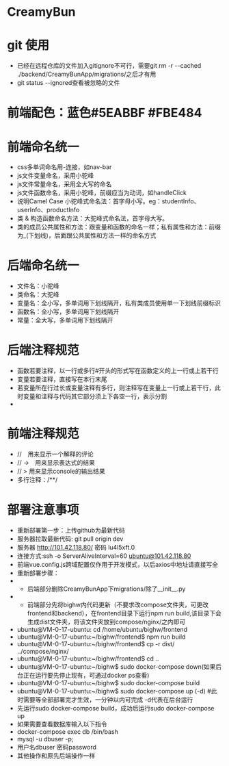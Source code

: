 # CreamyBun
# git 使用
+ 已经在远程仓库的文件加入gitignore不可行，需要git rm -r --cached ./backend/CreamyBunApp/migrations/之后才有用
+ git status --ignored查看被忽略的文件
# 前端配色：蓝色#5EABBF #FBE484

# 前端命名统一
+ css多单词命名用-连接，如nav-bar
+ js文件变量命名，采用小驼峰
+ js文件常量命名，采用全大写的命名
+ js文件函数命名，采用小驼峰，前缀应当为动词，如handleClick
+ 说明Camel Case 小驼峰式命名法：首字母小写。eg：studentInfo、userInfo、productInfo
+ 类 & 构造函数命名方法：大驼峰式命名法，首字母大写。
+ 类的成员公共属性和方法：跟变量和函数的命名一样；私有属性和方法：前缀为_(下划线)，后面跟公共属性和方法一样的命名方式

# 后端命名统一
+ 文件名：小驼峰
+ 类命名：大驼峰
+ 变量名：全小写，多单词用下划线隔开，私有类成员使用单一下划线前缀标识
+ 函数名：全小写，多单词用下划线隔开
+ 常量：全大写，多单词用下划线隔开

# 后端注释规范
+ 函数若要注释，以一行或多行#开头的形式写在函数定义的上一行或上若干行
+ 变量若要注释，直接写在本行末尾
+ 若变量所在行过长或变量注释有多行，则注释写在变量上一行或上若干行，此时变量和注释与代码其它部分须上下各空一行，表示分割
+ 

# 前端注释规范
+ //　用来显示一个解释的评论
+ // ->　用来显示表达式的结果
+ // > 用来显示console的输出结果
+ 多行注释：/**/

# 部署注意事项
+ 重新部署第一步：上传github为最新代码
+ 服务器拉取最新代码: git pull origin dev
+ 服务器 http://101.42.118.80/ 密码 lu4l5xft.0
+ 连接方式:ssh -o ServerAliveInterval=60 ubuntu@101.42.118.80
+ 前端vue.config.js跨域配置仅作用于开发模式，以后axios中地址请直接写全
+ 重新部署步骤：
+ + 后端部分删除CreamyBunApp下migrations/除了__init__.py
+ + 前端部分先将bighw内代码更新（不要求改compose文件夹，可更改frontend和backend），在frontend目录下运行npm run build,该目录下会生成dist文件夹，将该文件夹放到compose/nginx/之内即可
+ ubuntu@VM-0-17-ubuntu: cd /home/ubuntu/bighw/frontend
+ ubuntu@VM-0-17-ubuntu:~/bighw/frontend$ npm run build
+ ubuntu@VM-0-17-ubuntu:~/bighw/frontend$ cp -r dist/ ../compose/nginx/
+ ubuntu@VM-0-17-ubuntu:~/bighw/frontend$ cd ..
+ ubuntu@VM-0-17-ubuntu:~/bighw$ sudo docker-compose down(如果后台正在运行要先停止现有，可通过docker ps查看)
+ ubuntu@VM-0-17-ubuntu:~/bighw$ sudo docker-compose build
+ ubuntu@VM-0-17-ubuntu:~/bighw$ sudo docker-compose up (-d) #此时需要等全部部署完才生效，一分钟以内可完成 -d代表在后台运行
+ 先运行sudo docker-compose build，成功后运行sudo docker-compose up
+ 如果需要查看数据库输入以下指令
+ docker-compose exec db /bin/bash
+ mysql -u dbuser -p;
+ 用户名dbuser 密码password
+ 其他操作和原先后端操作一样